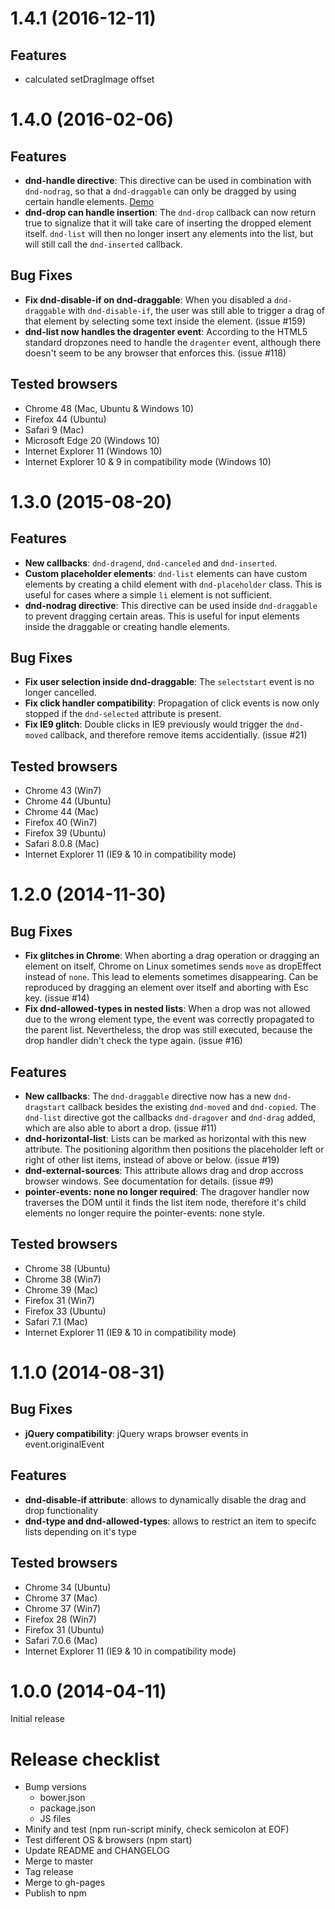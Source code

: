 # 1.4.1 (2016-12-11)

## Features
- calculated setDragImage offset


# 1.4.0 (2016-02-06)

## Features

- **dnd-handle directive**: This directive can be used in combination with `dnd-nodrag`, so that a `dnd-draggable` can only be dragged by using certain handle elements. [Demo](http://marceljuenemann.github.io/angular-drag-and-drop-lists/demo/#/types)
- **dnd-drop can handle insertion**: The `dnd-drop` callback can now return true to signalize that it will take care of inserting the dropped element itself. `dnd-list` will then no longer insert any elements into the list, but will still call the `dnd-inserted` callback.

## Bug Fixes

- **Fix dnd-disable-if on dnd-draggable**: When you disabled a `dnd-draggable` with `dnd-disable-if`, the user was still able to trigger a drag of that element by selecting some text inside the element. (issue #159)
- **dnd-list now handles the dragenter event**: According to the HTML5 standard dropzones need to handle the `dragenter` event, although there doesn't seem to be any browser that enforces this. (issue #118)

## Tested browsers

- Chrome 48 (Mac, Ubuntu & Windows 10)
- Firefox 44 (Ubuntu)
- Safari 9 (Mac)
- Microsoft Edge 20 (Windows 10)
- Internet Explorer 11 (Windows 10)
- Internet Explorer 10 & 9 in compatibility mode (Windows 10)

# 1.3.0 (2015-08-20)

## Features

- **New callbacks**: `dnd-dragend`, `dnd-canceled` and `dnd-inserted`.
- **Custom placeholder elements**: `dnd-list` elements can have custom elements by creating a child element with `dnd-placeholder` class. This is useful for cases where a simple `li` element is not sufficient.
- **dnd-nodrag directive**: This directive can be used inside `dnd-draggable` to prevent dragging certain areas. This is useful for input elements inside the draggable or creating handle elements.

## Bug Fixes

- **Fix user selection inside dnd-draggable**: The `selectstart` event is no longer cancelled.
- **Fix click handler compatibility**: Propagation of click events is now only stopped if the `dnd-selected` attribute is present.
- **Fix IE9 glitch**: Double clicks in IE9 previously would trigger the `dnd-moved` callback, and therefore remove items accidentially. (issue #21)

## Tested browsers

- Chrome 43 (Win7)
- Chrome 44 (Ubuntu)
- Chrome 44 (Mac)
- Firefox 40 (Win7)
- Firefox 39 (Ubuntu)
- Safari 8.0.8 (Mac)
- Internet Explorer 11 (IE9 & 10 in compatibility mode)

# 1.2.0 (2014-11-30)

## Bug Fixes

- **Fix glitches in Chrome**: When aborting a drag operation or dragging an element on itself, Chrome on Linux sometimes sends `move` as dropEffect instead of `none`. This lead to elements sometimes disappearing. Can be reproduced by dragging an element over itself and aborting with Esc key. (issue #14)
- **Fix dnd-allowed-types in nested lists**: When a drop was not allowed due to the wrong element type, the event was correctly propagated to the parent list. Nevertheless, the drop was still executed, because the drop handler didn't check the type again. (issue #16)

## Features

- **New callbacks**: The `dnd-draggable` directive now has a new `dnd-dragstart` callback besides the existing `dnd-moved` and `dnd-copied`. The `dnd-list` directive got the callbacks `dnd-dragover` and `dnd-drag` added, which are also able to abort a drop. (issue #11)
- **dnd-horizontal-list**: Lists can be marked as horizontal with this new attribute. The positioning algorithm then positions the placeholder left or right of other list items, instead of above or below. (issue #19)
- **dnd-external-sources**: This attribute allows drag and drop accross browser windows. See documentation for details. (issue #9)
- **pointer-events: none no longer required**: The dragover handler now traverses the DOM until it finds the list item node, therefore it's child elements no longer require the pointer-events: none style.

## Tested browsers

- Chrome 38 (Ubuntu)
- Chrome 38 (Win7)
- Chrome 39 (Mac)
- Firefox 31 (Win7)
- Firefox 33 (Ubuntu)
- Safari 7.1 (Mac)
- Internet Explorer 11 (IE9 & 10 in compatibility mode)

# 1.1.0 (2014-08-31)

## Bug Fixes

- **jQuery compatibility**: jQuery wraps browser events in event.originalEvent

## Features

- **dnd-disable-if attribute**: allows to dynamically disable the drag and drop functionality
- **dnd-type and dnd-allowed-types**: allows to restrict an item to specifc lists depending on it's type

## Tested browsers

- Chrome 34 (Ubuntu)
- Chrome 37 (Mac)
- Chrome 37 (Win7)
- Firefox 28 (Win7)
- Firefox 31 (Ubuntu)
- Safari 7.0.6 (Mac)
- Internet Explorer 11 (IE9 & 10 in compatibility mode)

# 1.0.0 (2014-04-11)

Initial release

# Release checklist

- Bump versions
  - bower.json
  - package.json
  - JS files
- Minify and test (npm run-script minify, check semicolon at EOF)
- Test different OS & browsers (npm start)
- Update README and CHANGELOG
- Merge to master
- Tag release
- Merge to gh-pages
- Publish to npm
